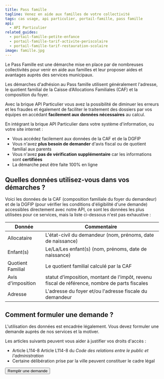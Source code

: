 ```yaml
---
title: Pass famille
tagline: Venez en aide aux familles de votre collectivité
tags: cas usage, api particulier, portail-famille, pass famille
api:
  - API Particulier
related_guides:
  - portail-famille-petite-enfance
  - portail-famille-tarif-activite-periscolaire
  - portail-famille-tarif-restauration-scolaire
image: famille.jpg
---
```


Le Pass Famille est une démarche mise en place par de nombreuses collectivités pour venir en aide aux familles et leur proposer aides et avantages auprès des services municipaux.

Les démarches d'adhésion au Pass famille utilisent généralement l'adresse, le quotient familial de la Caisse d’Allocations Familiales (CAF) et la composition du foyer.

Avec la brique API Particulier vous avez la possibilité de diminuer les erreurs et les fraudes et également de faciliter le traitement des dossiers par vos équipes en accédant **facilement aux données nécessaires** au calcul.

En intégrant la brique API Particulier dans votre système d'information, ou votre site internet :

- Vous accédez facilement aux données de la CAF et de la DGFIP
- Vous n'avez **plus besoin de demander** d'avis fiscal ou de quotient familial aux parents
- Vous n'avez **pas de vérification supplémentaire** car les informations sont **certifiées**
- La démarche peut être faite 100% en ligne

## Quelles données utilisez-vous dans vos démarches ?

Voici les données de la CAF (composition familiale du foyer du demandeur) et de la DGFIP (pour vérifier les conditions d'éligibilité d'une demande) accessibles directement avec notre API, ce sont les données les plus utilisées pour ce services, mais la liste ci-dessous n'est pas exhaustive :

| Donnée            | Commentaire                                                                                   |
| ----------------- | --------------------------------------------------------------------------------------------- |
| Allocataire       | L'état-civil du demandeur (nom, prénoms, date de naissance)                                   |
| Enfant(s)         | Le/La/Les enfant(s) (nom, prénoms, date de naissance)                                         |
| Quotient Familial | Le quotient familial calculé par la CAF                                                       |
| Avis d'imposition | statut d’imposition, montant de l'impôt, revenu fiscal de référence, nombre de parts fiscales |
| Adresse           | L'adresse du foyer et/ou l'adresse fiscale du demandeur                                       |

## Comment formuler une demande ?

L'utilisation des données est encadrée légalement. Vous devez formuler une demande auprès de nos services et la motiver.

Les articles suivants peuvent vous aider à justifier vos droits d'accès :

- Article L114-8 <External href="https://www.legifrance.gouv.fr/affichCodeArticle.do?idArticle=LEGIARTI000033219997&cidTexte=LEGITEXT000031366350&dateTexte=20161009"> Article L114-8 </External> du _Code des relations entre le public et l'administration_
- Certaine délibération prise par la ville peuvent constituer le cadre légal

<NextSteps />
<Button href="https://datapass.api.gouv.fr/api-particulier">Remplir une demande</Button>

<!-- ## Ils l'ont fait

Témoignage :

- Brest Metropole
- Commune de Nîmes
- Commune de Metz -->
